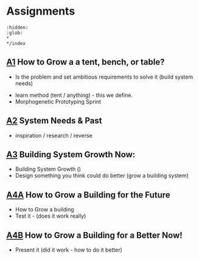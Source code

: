 # Assignments
```{toctree}
:hidden:
:glob:
*
*/index
```
<!--
> going forwards and backwards at the same time...
projects
DTU Mars

Prototypes - ISS. - Reverse engineer this... ESA Mars base.
DTU Building

[DTU Research Facilities]

-->

## [A1] How to Grow a a tent, bench, or table?
* Is the problem and set ambitious requirements to solve it (build system needs)
- learn method (tent / anything) - this we define.
- Morphogenetic Prototyping Sprint

## [A2] System Needs & Past
* inspiration / research / reverse

## [A3] Building System Growth Now: 
* Building System Growth ()
* Design something you think could do better (grow a building system)

## [A4A] How to Grow a Building for the Future
* How to Grow a building
* Test it - (does it work really)

## [A4B] How to Grow a Building for a Better Now!
* Present it (did it work - how to do it better)

[A1]: A1.md
[A2]: A2.md
[A3]: A3.md
[A4A]: A4A.md
[A4B]: A4B.md

[DTU Research Facilities]:https://www.dtu.dk/english/research/research-facilities#:~:text=Dana%20is%20Denmark's%20largest%20marine,as%20well%20as%20fishing%20equipment.


<!-- 2024

> going forwards and backwards at the same time...
projects
DTU Mars

Prototypes - ISS. - Reverse engineer this... ESA Mars base.
DTU Building

[DTU Research Facilities]


## Look back or forwards...
In groups of two decide if you are doing to look to the past or the future?

## [A1] How to Grow a Cup
* Id the problem and set ambitious requirements to solve it (build sys needs)
- learn method (cup / anything) - this we define.

## [A2] Building System Needs
* inspiration / research / reverse

## [A3] Prototype: 
* Building System Growth ()
* design something you think could do better (grow a building system)

## [A4] Test: 
* How to Grow a building
* test it - (does it work really)

## [A5] Reflect
* (did it work - how to do it better)

[A1]: A1.md
[A2]: A2.md
[A3]: A3.md
[A4]: A4.md
[A5]: A5.md

[DTU Research Facilities]:https://www.dtu.dk/english/research/research-facilities#:~:text=Dana%20is%20Denmark's%20largest%20marine,as%20well%20as%20fishing%20equipment.
-->
<!-- 2023

## A1 - Future
In this part you will:
* Envision a system that enables 'instant buildings'.
* Select a specific [gene system] to focus on.
* Explore the implications of instant buildings for different stakaholders.
* identify the near, medium and long term future that will provide the future context of your group's agile prototype.


## A2 - Needs
In this part you will:
* identify the requirements of the future product / system in your defined future(s).
* Introduce Agile Principles and Processes

## A3 - Analyse
In this part you will:
* Select a [gene system] to focus on.
* Identify artefact or system from contexts and its 'features'.
* ['Reverse engineer'] the selected system to develop a recomposable 'agile prototype'. It identifies the features of the systems and disconnects these from its context.

## A4 - Change
In this part you will:
* Develop or 
* Make a change to a system in an existing building model using a tool that you have developed
* Consider the link between the 'current' trajectory you defined for your prototype in the previous part and your future scenarios.
* Is your agile prototype aligned?
* if not can you align it?

[project]: /Agile/Projects
['Reverse engineer']: /Agile/Concepts/ReverseEngineer
[gene system]: /Agile/Concepts/Genes

-->




